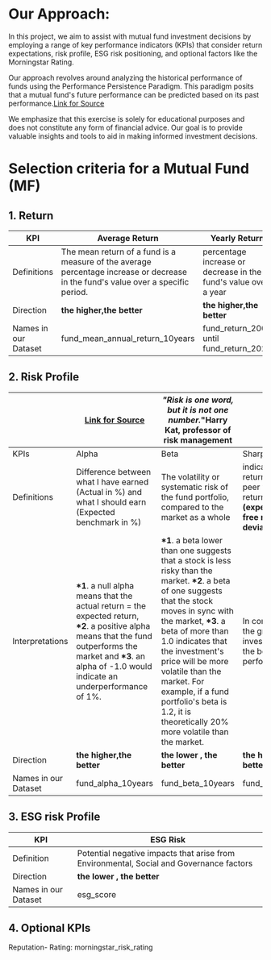 # Our Approach:  

In this project, we aim to assist with mutual fund investment decisions by employing a range of key performance indicators (KPIs) that consider return expectations, risk profile, ESG risk positioning, and optional factors like the Morningstar Rating.

Our approach revolves around analyzing the historical performance of funds using the Performance Persistence Paradigm. This paradigm posits that a mutual fund's future performance can be predicted based on its past performance.[Link for Source](https://www.researchgate.net/publication/325115723_A_Review_of_Performance_Indicators_of_Mutual_Funds)


We emphasize that this exercise is solely for educational purposes and does not constitute any form of financial advice. Our goal is to provide valuable insights and tools to aid in making informed investment decisions.



# Selection criteria for a Mutual Fund (MF)

## __1. Return__

|KPI|Average Return|Yearly Return |
|---|---|---|
|Definitions|The mean return of a fund is a measure of the average percentage increase or decrease in the fund's value over a specific period.|percentage increase or decrease in the fund's value over a year|
|Direction |__the higher,the better__|__the higher,the better__|
|Names in our Dataset| fund_mean_annual_return_10years|fund_return_2006 until fund_return_2020 |

## __2. Risk Profile__ 
||[Link for Source](https://www.investopedia.com/investing/measure-mutual-fund-risk/)| _"Risk is one word, but it is not one number._"Harry Kat, professor of risk management  |[Link for Source](https://www.forbes.com/advisor/investing/sharpe-ratio/#:~:text=The%20Sharpe%20Ratio%20is%20calculated,a%20measure%20of%20its%20volatility.) |
|---|---|---|---|
|KPIs|Alpha|Beta|Sharpe Ratio|
|Definitions| Difference between what I have earned (Actual in %) and what I should earn (Expected benchmark in %) | The volatility or systematic risk of the fund portfolio, compared to the market as a whole| indicates risk-adjusted return. Use to compare peer with same level of return  *__Sharpe Ratio = (expected return –  risk-free rate) / Standard deviation__|
|Interpretations|__*1__. a null alpha means that the actual return = the expected return, __*2__. a positive alpha means that the fund outperforms the market and __*3__. an alpha of -1.0 would indicate an underperformance of 1%. |__*1__. a beta lower than one suggests that a stock is less risky than the market. __*2__. a beta of one suggests that the stock moves in sync with the market,  __*3__. a beta of more than 1.0 indicates that the investment's price will be more volatile than the market. For example, if a fund portfolio's beta is 1.2, it is theoretically 20% more volatile than the market.| In comparison to peers, the greater an investment's Sharpe ratio, the better its risk-adjusted performance|
|Direction |__the higher,the better__| __the lower , the better__|__the higher the ratio, the better__| 
|Names in our Dataset|fund_alpha_10years|fund_beta_10years|fund_sharpe_ratio_10years	| 

## __3. ESG risk Profile__ 


|KPI|ESG Risk|
|---|---|
|Definition| Potential negative impacts that arise from Environmental, Social and Governance factors |
|Direction|__the lower , the better__|
|Names in our Dataset|esg_score|

## __4. Optional KPIs__ 

Reputation- Rating: morningstar_risk_rating

